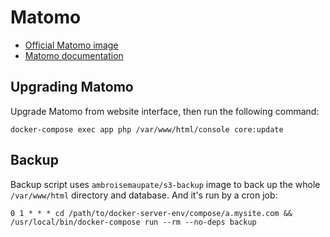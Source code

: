 # Matomo

- [Official Matomo image](https://hub.docker.com/_/matomo/)
- [Matomo documentation](https://matomo.org/docs/)

## Upgrading Matomo

Upgrade Matomo from website interface, then run the following command:

```shell
docker-compose exec app php /var/www/html/console core:update
```

## Backup

Backup script uses `ambroisemaupate/s3-backup` image to back up the whole `/var/www/html` directory and database. 
And it's run by a cron job:

```crontab
0 1 * * * cd /path/to/docker-server-env/compose/a.mysite.com && /usr/local/bin/docker-compose run --rm --no-deps backup
```
